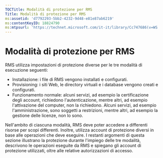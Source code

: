 ```yaml
---
TOCTitle: Modalità di protezione per RMS
Title: Modalità di protezione per RMS
ms:assetid: 'd7792293-5bb2-4232-9d48-e81e87ab6219'
ms:contentKeyID: 18824790
ms:mtpsurl: 'https://technet.microsoft.com/it-it/library/Cc747686(v=WS.10)'
---
```


Modalità di protezione per RMS
==============================

RMS utilizza impostazioni di protezione diverse per le tre modalità di esecuzione seguenti:

-   Installazione: i file di RMS vengono installati e configurati.
-   Provisioning: i siti Web, le directory virtuali e i database vengono creati e configurati.
-   Funzionamento normale: alcuni servizi, ad esempio la certificazione degli account, richiedono l'autenticazione, mentre altri, ad esempio l'attivazione del computer, non la richiedono. Alcuni servizi, ad esempio l'amministrazione, sono soggetti a restrizioni, mentre altri, ad esempio la gestione delle licenze, non lo sono.

Nell'ambito di ciascuna modalità, RMS deve poter accedere a differenti risorse per scopi differenti. Inoltre, utilizza account di protezione diversi in base alle operazioni che deve eseguire. I restanti argomenti di questa sezione illustrano la protezione durante l'impiego delle tre modalità, descrivono le operazioni eseguite da RMS e spiegano gli account di protezione utilizzati, oltre alle relative autorizzazioni di accesso.
